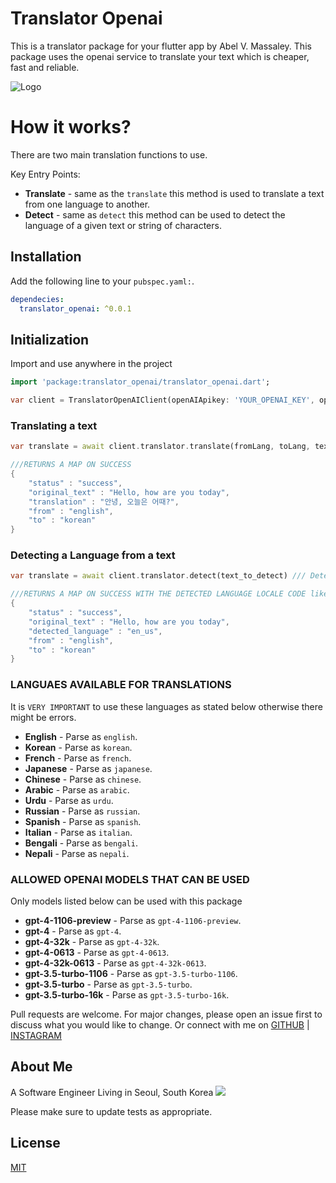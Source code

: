 # Translator Openai

This is a translator package for your flutter app by Abel V. Massaley.
This package uses the openai service to translate your text which is cheaper, fast and reliable.

![Logo](https://www.gopawe.com/robot_image.png)

# How it works?

There are two main translation functions to use.

Key Entry Points:
- **Translate** - same as the `translate` this method is used to translate a text from one language to another.
- **Detect** - same as `detect` this method can be used to detect the language of a given text or string of characters.



## Installation

Add the following line to your `pubspec.yaml:`.

```yaml
dependecies:
  translator_openai: ^0.0.1
```

## Initialization

Import and use anywhere in the project
```dart
import 'package:translator_openai/translator_openai.dart';

var client = TranslatorOpenAIClient(openAIApikey: 'YOUR_OPENAI_KEY', openAIOrgID: 'YOUR_OPENORG_ID', model: 'gpt-4');
```


### Translating a text

```dart 
var translate = await client.translator.translate(fromLang, toLang, text) /// Translate a text

///RETURNS A MAP ON SUCCESS
{
    "status" : "success",
    "original_text" : "Hello, how are you today",
    "translation" : "안녕, 오늘은 어때?",
    "from" : "english",
    "to" : "korean"
}

```


### Detecting a Language from a text

```dart 
var translate = await client.translator.detect(text_to_detect) /// Detect a language

///RETURNS A MAP ON SUCCESS WITH THE DETECTED LANGUAGE LOCALE CODE like `en_us`
{
    "status" : "success",
    "original_text" : "Hello, how are you today",
    "detected_language" : "en_us",
    "from" : "english",
    "to" : "korean"
}

```


### LANGUAES AVAILABLE FOR TRANSLATIONS
It is `VERY IMPORTANT` to use these languages as stated below otherwise there might be errors.

- **English** - Parse as `english`.
- **Korean** - Parse as `korean`.
- **French** - Parse as `french`.
- **Japanese** - Parse as `japanese`.
- **Chinese** - Parse as `chinese`.
- **Arabic** - Parse as `arabic`.
- **Urdu** - Parse as `urdu`.
- **Russian** - Parse as `russian`.
- **Spanish** - Parse as `spanish`.
- **Italian** - Parse as `italian`.
- **Bengali** - Parse as `bengali`.
- **Nepali** - Parse as `nepali`.


### ALLOWED OPENAI MODELS THAT CAN BE USED
Only models listed below can be used with this package

- **gpt-4-1106-preview** - Parse as `gpt-4-1106-preview`.
- **gpt-4** - Parse as `gpt-4`.
- **gpt-4-32k** - Parse as `gpt-4-32k`.
- **gpt-4-0613** - Parse as `gpt-4-0613`.
- **gpt-4-32k-0613** - Parse as `gpt-4-32k-0613`.
- **gpt-3.5-turbo-1106** - Parse as `gpt-3.5-turbo-1106`.
- **gpt-3.5-turbo** - Parse as `gpt-3.5-turbo`.
- **gpt-3.5-turbo-16k** - Parse as `gpt-3.5-turbo-16k`.


Pull requests are welcome. For major changes, please open an issue first
to discuss what you would like to change. Or connect with me on [GITHUB](https://github.com/gopawe) | [INSTAGRAM](https://www.instagram.com/abel.massaley)

## About Me
A Software Engineer Living in Seoul, South Korea
![](https://avatars.githubusercontent.com/u/69279168?v=4)


Please make sure to update tests as appropriate.

## License

[MIT](https://choosealicense.com/licenses/mit/)
